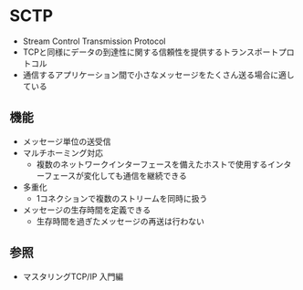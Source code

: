 # SCTP
- Stream Control Transmission Protocol
- TCPと同様にデータの到達性に関する信頼性を提供するトランスポートプロトコル
- 通信するアプリケーション間で小さなメッセージをたくさん送る場合に適している

## 機能
- メッセージ単位の送受信
- マルチホーミング対応
  - 複数のネットワークインターフェースを備えたホストで使用するインターフェースが変化しても通信を継続できる
- 多重化
  - 1コネクションで複数のストリームを同時に扱う
- メッセージの生存時間を定義できる
  - 生存時間を過ぎたメッセージの再送は行わない

## 参照
- マスタリングTCP/IP 入門編
